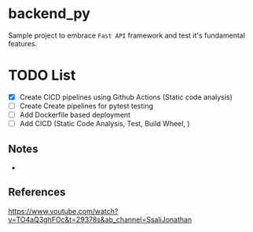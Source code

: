 # backend_py

Sample project to embrace `Fast API` framework and test it's fundamental features.
# TODO List
 - [x]  Create CICD pipelines using Github Actions (Static code analysis)
 - [ ]  Create Create pipelines for pytest testing
 - [ ]  Add Dockerfile based deployment
 - [ ]  Add CICD (Static Code Analysis, Test, Build Wheel,  )

## Notes

* 


## References 

https://www.youtube.com/watch?v=TO4aQ3ghFOc&t=29378s&ab_channel=SsaliJonathan


